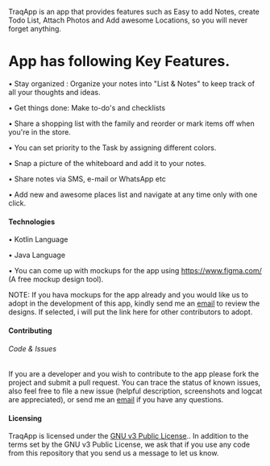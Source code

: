 TraqApp is an app that provides features such as Easy to add Notes, create Todo List, Attach Photos and Add awesome Locations, so you will never forget anything.

# App has following Key Features.

• Stay organized : Organize your notes into "List & Notes" to keep track of all your thoughts and ideas.

• Get things done: Make to-do's and checklists

• Share a shopping list with the family and reorder or mark items off when you're in the store. 

• You can set priority to the Task by assigning different colors.

• Snap a picture of the whiteboard and add it to your notes. 

• Share notes via SMS, e-mail or WhatsApp etc

• Add new and awesome places list and navigate at any time only with one click.

#### Technologies
• Kotlin Language

• Java Language

• You can come up with mockups for the app using https://www.figma.com/ (A free mockup design tool).

NOTE: If you hava mockups for the app already and you would like us to adopt in the  development of this app, kindly send me an [email](mailto:temidjoy@hotmail.com) to review the designs. If selected, i will put the link here for other contributors to adopt.

#### Contributing

###### Code & Issues
If you are a developer and you wish to contribute to the app please fork the project and submit a pull request. You can trace the status of known issues, also feel free to file a new issue (helpful description, screenshots and logcat are appreciated), or send me an [email](mailto:temidjoy@hotmail.com) if you have any questions.

#### Licensing
TraqApp is licensed under the [GNU v3 Public License](https://github.com/Temidtech/TaskManagerKotlin/blob/master/LICENSE).. In addition to the terms set by the GNU v3 Public License, we ask that if you use any code from this repository that you send us a message to let us know.


